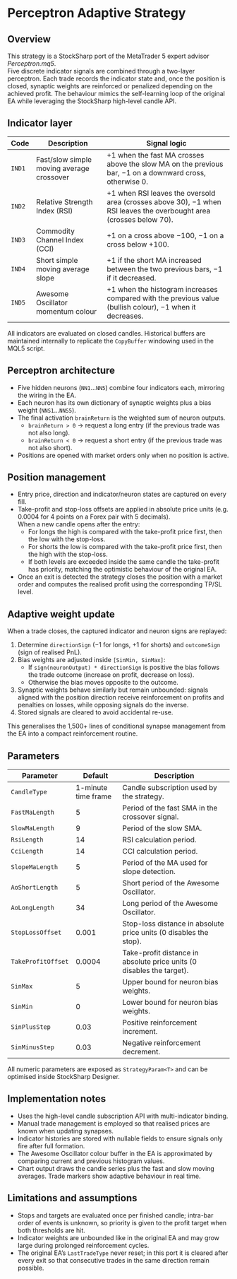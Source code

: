 # Perceptron Adaptive Strategy

## Overview

This strategy is a StockSharp port of the MetaTrader 5 expert advisor *Perceptron.mq5*.  
Five discrete indicator signals are combined through a two-layer perceptron. Each trade records the indicator state and, once the position is closed, synaptic weights are reinforced or penalized depending on the achieved profit. The behaviour mimics the self-learning loop of the original EA while leveraging the StockSharp high-level candle API.

## Indicator layer

| Code | Description | Signal logic |
| --- | --- | --- |
| `IND1` | Fast/slow simple moving average crossover | +1 when the fast MA crosses above the slow MA on the previous bar, −1 on a downward cross, otherwise 0. |
| `IND2` | Relative Strength Index (RSI) | +1 when RSI leaves the oversold area (crosses above 30), −1 when RSI leaves the overbought area (crosses below 70). |
| `IND3` | Commodity Channel Index (CCI) | +1 on a cross above −100, −1 on a cross below +100. |
| `IND4` | Short simple moving average slope | +1 if the short MA increased between the two previous bars, −1 if it decreased. |
| `IND5` | Awesome Oscillator momentum colour | +1 when the histogram increases compared with the previous value (bullish colour), −1 when it decreases. |

All indicators are evaluated on closed candles. Historical buffers are maintained internally to replicate the `CopyBuffer` windowing used in the MQL5 script.

## Perceptron architecture

- Five hidden neurons (`NN1`…`NN5`) combine four indicators each, mirroring the wiring in the EA.
- Each neuron has its own dictionary of synaptic weights plus a bias weight (`NNS1`…`NNS5`).
- The final activation `brainReturn` is the weighted sum of neuron outputs.  
  - `brainReturn > 0` → request a long entry (if the previous trade was not also long).  
  - `brainReturn < 0` → request a short entry (if the previous trade was not also short).
- Positions are opened with market orders only when no position is active.

## Position management

- Entry price, direction and indicator/neuron states are captured on every fill.
- Take-profit and stop-loss offsets are applied in absolute price units (e.g. 0.0004 for 4 points on a Forex pair with 5 decimals).  
  When a new candle opens after the entry:
  - For longs the high is compared with the take-profit price first, then the low with the stop-loss.  
  - For shorts the low is compared with the take-profit price first, then the high with the stop-loss.  
  - If both levels are exceeded inside the same candle the take-profit has priority, matching the optimistic behaviour of the original EA.
- Once an exit is detected the strategy closes the position with a market order and computes the realised profit using the corresponding TP/SL level.

## Adaptive weight update

When a trade closes, the captured indicator and neuron signs are replayed:

1. Determine `directionSign` (−1 for longs, +1 for shorts) and `outcomeSign` (sign of realised PnL).
2. Bias weights are adjusted inside `[SinMin, SinMax]`:
   - If `sign(neuronOutput) * directionSign` is positive the bias follows the trade outcome (increase on profit, decrease on loss).
   - Otherwise the bias moves opposite to the outcome.
3. Synaptic weights behave similarly but remain unbounded: signals aligned with the position direction receive reinforcement on profits and penalties on losses, while opposing signals do the inverse.
4. Stored signals are cleared to avoid accidental re-use.

This generalises the 1,500+ lines of conditional synapse management from the EA into a compact reinforcement routine.

## Parameters

| Parameter | Default | Description |
| --- | --- | --- |
| `CandleType` | 1-minute time frame | Candle subscription used by the strategy. |
| `FastMaLength` | 5 | Period of the fast SMA in the crossover signal. |
| `SlowMaLength` | 9 | Period of the slow SMA. |
| `RsiLength` | 14 | RSI calculation period. |
| `CciLength` | 14 | CCI calculation period. |
| `SlopeMaLength` | 5 | Period of the MA used for slope detection. |
| `AoShortLength` | 5 | Short period of the Awesome Oscillator. |
| `AoLongLength` | 34 | Long period of the Awesome Oscillator. |
| `StopLossOffset` | 0.001 | Stop-loss distance in absolute price units (0 disables the stop). |
| `TakeProfitOffset` | 0.0004 | Take-profit distance in absolute price units (0 disables the target). |
| `SinMax` | 5 | Upper bound for neuron bias weights. |
| `SinMin` | 0 | Lower bound for neuron bias weights. |
| `SinPlusStep` | 0.03 | Positive reinforcement increment. |
| `SinMinusStep` | 0.03 | Negative reinforcement decrement. |

All numeric parameters are exposed as `StrategyParam<T>` and can be optimised inside StockSharp Designer.

## Implementation notes

- Uses the high-level candle subscription API with multi-indicator binding.
- Manual trade management is employed so that realised prices are known when updating synapses.
- Indicator histories are stored with nullable fields to ensure signals only fire after full formation.
- The Awesome Oscillator colour buffer in the EA is approximated by comparing current and previous histogram values.
- Chart output draws the candle series plus the fast and slow moving averages. Trade markers show adaptive behaviour in real time.

## Limitations and assumptions

- Stops and targets are evaluated once per finished candle; intra-bar order of events is unknown, so priority is given to the profit target when both thresholds are hit.
- Indicator weights are unbounded like in the original EA and may grow large during prolonged reinforcement cycles.
- The original EA’s `LastTradeType` never reset; in this port it is cleared after every exit so that consecutive trades in the same direction remain possible.

